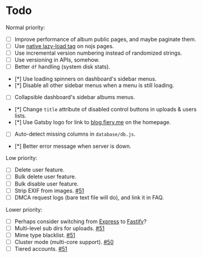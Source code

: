 # Todo

Normal priority:

* [ ] Improve performance of album public pages, and maybe paginate them.
* [ ] Use [native lazy-load tag](https://web.dev/native-lazy-loading) on nojs pages.
* [ ] Use incremental version numbering instead of randomized strings.
* [ ] Use versioning in APIs, somehow.
* [ ] Better `df` handling (system disk stats).
* [*] Use loading spinners on dashboard's sidebar menus.
* [*] Disable all other sidebar menus when a menu is still loading.
* [ ] Collapsible dashboard's sidebar albums menus.
* [*] Change `title` attribute of disabled control buttons in uploads & users lists.
* [*] Use Gatsby logo for link to [blog.fiery.me](https://blog.fiery.me/) on the homepage.
* [ ] Auto-detect missing columns in `database/db.js`.
* [*] Better error message when server is down.

Low priority:

* [ ] Delete user feature.
* [ ] Bulk delete user feature.
* [ ] Bulk disable user feature.
* [ ] Strip EXIF from images. [#51](https://github.com/BobbyWibowo/lolisafe/issues/51)
* [ ] DMCA request logs (bare text file will do), and link it in FAQ.

Lower priority:

* [ ] Perhaps consider switching from [Express](https://github.com/expressjs/express) to [Fastify](https://github.com/fastify/fastify)?
* [ ] Multi-level sub dirs for uploads. [#51](https://github.com/BobbyWibowo/lolisafe/issues/51)
* [ ] Mime type blacklist. [#51](https://github.com/BobbyWibowo/lolisafe/issues/51)
* [ ] Cluster mode (multi-core support). [#50](https://github.com/BobbyWibowo/lolisafe/issues/50)
* [ ] Tiered accounts. [#51](https://github.com/BobbyWibowo/lolisafe/issues/51)
